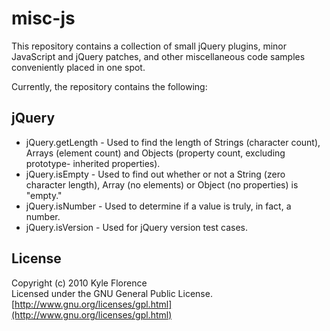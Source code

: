 # misc-js
This repository contains a collection of small jQuery plugins, minor JavaScript
and jQuery patches, and other miscellaneous code samples conveniently placed in
one spot.

Currently, the repository contains the following:

## jQuery

*   jQuery.getLength - Used to find the length of Strings (character count),
    Arrays (element count) and Objects (property count, excluding prototype-
    inherited properties).
*   jQuery.isEmpty - Used to find out whether or not a String (zero character
    length), Array (no elements) or Object (no properties) is "empty."
*   jQuery.isNumber - Used to determine if a value is truly, in fact, a number.
*	jQuery.isVersion - Used for jQuery version test cases.

## License
Copyright (c) 2010 Kyle Florence  
Licensed under the GNU General Public License.  
[http://www.gnu.org/licenses/gpl.html](http://www.gnu.org/licenses/gpl.html)